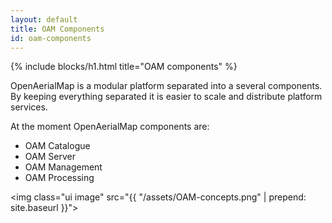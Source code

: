 ```yaml
---
layout: default
title: OAM Components
id: oam-components
---
```


{% include blocks/h1.html title="OAM components" %}

OpenAerialMap is a modular platform separated into a several components. By keeping everything separated it is easier to scale and distribute platform services.

At the moment OpenAerialMap components are:

* OAM Catalogue
* OAM Server
* OAM Management
* OAM Processing

<img class="ui image" src="{{ "/assets/OAM-concepts.png" | prepend: site.baseurl }}">

